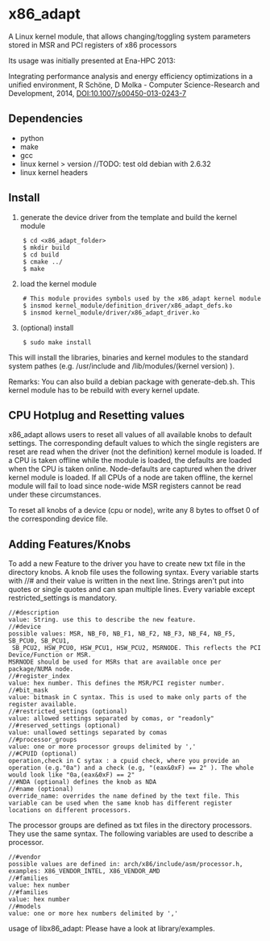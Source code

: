 # x86_adapt
A Linux kernel module, that allows changing/toggling system parameters stored in MSR and PCI registers of x86 processors

Its usage was initially presented at Ena-HPC 2013:

Integrating performance analysis and energy efficiency optimizations in a unified environment, R Schöne, D Molka - Computer Science-Research and Development, 2014, [DOI:10.1007/s00450-013-0243-7](http://dx.doi.org/10.1007/s00450-013-0243-7)


## Dependencies
- python
- make
- gcc
- linux kernel > version //TODO: test old debian with 2.6.32
- linux kernel headers

## Install

1. generate the device driver from the template and build the kernel module

```
    $ cd <x86_adapt_folder>
    $ mkdir build
    $ cd build
    $ cmake ../
    $ make

```
2. load the kernel module

```
    # This module provides symbols used by the x86_adapt kernel module
    $ insmod kernel_module/definition_driver/x86_adapt_defs.ko
    $ insmod kernel_module/driver/x86_adapt_driver.ko
```
3. (optional) install
```
    $ sudo make install
```
This will install the libraries, binaries and kernel modules to the standard system pathes (e.g. /usr/include and /lib/modules/(kernel version) ).

Remarks:
You can also build a debian package with generate-deb.sh.
This kernel module has to be rebuild with every kernel update.

## CPU Hotplug and Resetting values
x86_adapt allows users to reset all values of all available knobs to default settings.
The corresponding default values to which the single registers are reset are read when the driver (not the definition) kernel module is loaded.
If a CPU is taken offline while the module is loaded, the defaults are loaded when the CPU is taken online.
Node-defaults are captured when the driver kernel module is loaded. If all CPUs of a node are taken offline, the kernel module will fail to load since node-wide MSR registers cannot be read under these circumstances.

To reset all knobs of a device (cpu or node), write any 8 bytes to offset 0 of the corresponding device file.

##  Adding Features/Knobs

To add a new Feature to the driver you have to create new txt file in 
the directory knobs. A knob file uses the following syntax.
Every variable starts with //# and their value is written in the next line.
Strings aren't put into quotes or single quotes and can span multiple
lines. Every variable except restricted_settings is mandatory.

```
//#description
value: String. use this to describe the new feature.
//#device
possible values: MSR, NB_F0, NB_F1, NB_F2, NB_F3, NB_F4, NB_F5, SB_PCU0, SB_PCU1, 
 SB_PCU2, HSW_PCU0, HSW_PCU1, HSW_PCU2, MSRNODE. This reflects the PCI Device/Function or MSR.
MSRNODE should be used for MSRs that are available once per package/NUMA node.
//#register_index
value: hex number. This defines the MSR/PCI register number.
//#bit_mask
value: bitmask in C syntax. This is used to make only parts of the register available.
//#restricted_settings (optional)
value: allowed settings separated by comas, or "readonly"
//#reserved_settings (optional)
value: unallowed settings separated by comas
//#processor_groups
value: one or more processor groups delimited by ','
//#CPUID (optional)
operation,check in C sytax : a cpuid check, where you provide an operation (e.g."0a") and a check (e.g, "(eax&0xF) == 2" ). The whole would look like "0a,(eax&0xF) == 2"
//#NDA (optional) defines the knob as NDA
//#name (optional)
override_name: overrides the name defined by the text file. This variable can be used when the same knob has different register locations on different processors.

```


The processor groups are defined as txt files in the directory processors.
They use the same syntax. The following variables are used to describe a
processor.

```
//#vendor
possible values are defined in: arch/x86/include/asm/processor.h, examples: X86_VENDOR_INTEL, X86_VENDOR_AMD
//#families
value: hex number
//#families
value: hex number
//#models
value: one or more hex numbers delimited by ','
```

usage of libx86_adapt:
	Please have a look at library/examples.
